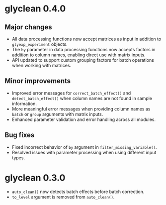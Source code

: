 # glyclean 0.4.0

## Major changes

- All data processing functions now accept matrices as input in addition to `glyexp_experiment` objects.
- The `by` parameter in data processing functions now accepts factors in addition to column names, 
  enabling direct use with matrix inputs.
- API updated to support custom grouping factors for batch operations when working with matrices.

## Minor improvements

- Improved error messages for `correct_batch_effect()` and `detect_batch_effect()` when column 
  names are not found in sample information.
- More meaningful error messages when providing column names as `batch` or `group` arguments 
  with matrix inputs.
- Enhanced parameter validation and error handling across all modules.

## Bug fixes

- Fixed incorrect behavior of `by` argument in `filter_missing_variable()`.
- Resolved issues with parameter processing when using different input types.

# glyclean 0.3.0

- `auto_clean()` now detects batch effects before batch correction.
- `to_level` argument is removed from `auto_clean()`.